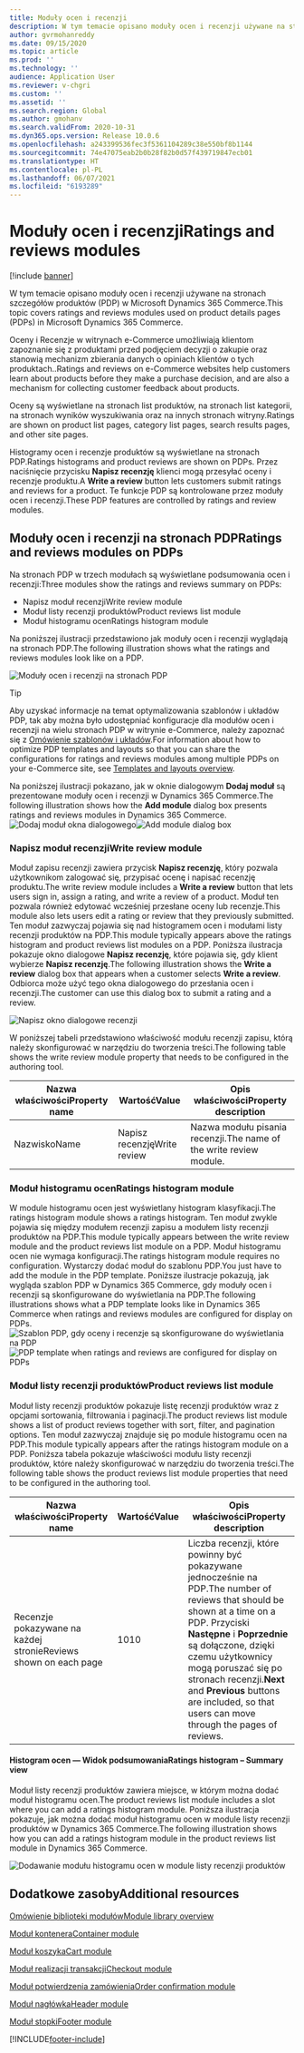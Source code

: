 ```yaml
---
title: Moduły ocen i recenzji
description: W tym temacie opisano moduły ocen i recenzji używane na stronach szczegółów produktów w Microsoft Dynamics 365 Commerce.
author: gvrmohanreddy
ms.date: 09/15/2020
ms.topic: article
ms.prod: ''
ms.technology: ''
audience: Application User
ms.reviewer: v-chgri
ms.custom: ''
ms.assetid: ''
ms.search.region: Global
ms.author: gmohanv
ms.search.validFrom: 2020-10-31
ms.dyn365.ops.version: Release 10.0.6
ms.openlocfilehash: a243399536fec3f5361104289c38e550bf8b1144
ms.sourcegitcommit: 74e47075eab2b0b28f82b0d57f439719847ecb01
ms.translationtype: HT
ms.contentlocale: pl-PL
ms.lasthandoff: 06/07/2021
ms.locfileid: "6193289"
---
```

# <a name="ratings-and-reviews-modules"></a><span data-ttu-id="8e055-103">Moduły ocen i recenzji</span><span class="sxs-lookup"><span data-stu-id="8e055-103">Ratings and reviews modules</span></span>

[!include [banner](includes/banner.md)]

<span data-ttu-id="8e055-104">W tym temacie opisano moduły ocen i recenzji używane na stronach szczegółów produktów (PDP) w Microsoft Dynamics 365 Commerce.</span><span class="sxs-lookup"><span data-stu-id="8e055-104">This topic covers ratings and reviews modules used on product details pages (PDPs) in Microsoft Dynamics 365 Commerce.</span></span>

<span data-ttu-id="8e055-105">Oceny i Recenzje w witrynach e-Commerce umożliwiają klientom zapoznanie się z produktami przed podjęciem decyzji o zakupie oraz stanowią mechanizm zbierania danych o opiniach klientów o tych produktach..</span><span class="sxs-lookup"><span data-stu-id="8e055-105">Ratings and reviews on e-Commerce websites help customers learn about products before they make a purchase decision, and are also a mechanism for collecting customer feedback about products.</span></span> 

<span data-ttu-id="8e055-106">Oceny są wyświetlane na stronach list produktów, na stronach list kategorii, na stronach wyników wyszukiwania oraz na innych stronach witryny.</span><span class="sxs-lookup"><span data-stu-id="8e055-106">Ratings are shown on product list pages, category list pages, search results pages, and other site pages.</span></span> 

<span data-ttu-id="8e055-107">Histogramy ocen i recenzje produktów są wyświetlane na stronach PDP.</span><span class="sxs-lookup"><span data-stu-id="8e055-107">Ratings histograms and product reviews are shown on PDPs.</span></span> <span data-ttu-id="8e055-108">Przez naciśnięcie przycisku **Napisz recenzję** klienci mogą przesyłać oceny i recenzje produktu.</span><span class="sxs-lookup"><span data-stu-id="8e055-108">A **Write a review** button lets customers submit ratings and reviews for a product.</span></span> <span data-ttu-id="8e055-109">Te funkcje PDP są kontrolowane przez moduły ocen i recenzji.</span><span class="sxs-lookup"><span data-stu-id="8e055-109">These PDP features are controlled by ratings and review modules.</span></span>

## <a name="ratings-and-reviews-modules-on-pdps"></a><span data-ttu-id="8e055-110">Moduły ocen i recenzji na stronach PDP</span><span class="sxs-lookup"><span data-stu-id="8e055-110">Ratings and reviews modules on PDPs</span></span> 

<span data-ttu-id="8e055-111">Na stronach PDP w trzech modułach są wyświetlane podsumowania ocen i recenzji:</span><span class="sxs-lookup"><span data-stu-id="8e055-111">Three modules show the ratings and reviews summary on PDPs:</span></span>
- <span data-ttu-id="8e055-112">Napisz moduł recenzji</span><span class="sxs-lookup"><span data-stu-id="8e055-112">Write review module</span></span>
- <span data-ttu-id="8e055-113">Moduł listy recenzji produktów</span><span class="sxs-lookup"><span data-stu-id="8e055-113">Product reviews list module</span></span>
- <span data-ttu-id="8e055-114">Moduł histogramu ocen</span><span class="sxs-lookup"><span data-stu-id="8e055-114">Ratings histogram module</span></span>
 
<span data-ttu-id="8e055-115">Na poniższej ilustracji przedstawiono jak moduły ocen i recenzji wyglądają na stronach PDP.</span><span class="sxs-lookup"><span data-stu-id="8e055-115">The following illustration shows what the ratings and reviews modules look like on a PDP.</span></span>

![Moduły ocen i recenzji na stronach PDP](media/rnr-eCommerce-pdp-reviews-modules_design.png)

> [!TIP] 
> <span data-ttu-id="8e055-117">Aby uzyskać informacje na temat optymalizowania szablonów i układów PDP, tak aby można było udostępniać konfiguracje dla modułów ocen i recenzji na wielu stronach PDP w witrynie e-Commerce, należy zapoznać się z [Omówienie szablonów i układów](templates-layouts-overview.md).</span><span class="sxs-lookup"><span data-stu-id="8e055-117">For information about how to optimize PDP templates and layouts so that you can share the configurations for ratings and reviews modules among multiple PDPs on your e-Commerce site, see [Templates and layouts overview](templates-layouts-overview.md).</span></span>

<span data-ttu-id="8e055-118">Na poniższej ilustracji pokazano, jak w oknie dialogowym **Dodaj moduł** są prezentowane moduły ocen i recenzji w Dynamics 365 Commerce.</span><span class="sxs-lookup"><span data-stu-id="8e055-118">The following illustration shows how the **Add module** dialog box presents ratings and reviews modules in Dynamics 365 Commerce.</span></span>
<span data-ttu-id="8e055-119">![Dodaj moduł okna dialogowego](media/rnr-eCommerce-pdp-adding-rnr-modules.png)</span><span class="sxs-lookup"><span data-stu-id="8e055-119">![Add module dialog box](media/rnr-eCommerce-pdp-adding-rnr-modules.png)</span></span>

### <a name="write-review-module"></a><span data-ttu-id="8e055-120">Napisz moduł recenzji</span><span class="sxs-lookup"><span data-stu-id="8e055-120">Write review module</span></span>

<span data-ttu-id="8e055-121">Moduł zapisu recenzji zawiera przycisk **Napisz recenzję**, który pozwala użytkownikom zalogować się, przypisać ocenę i napisać recenzję produktu.</span><span class="sxs-lookup"><span data-stu-id="8e055-121">The write review module includes a **Write a review** button that lets users sign in, assign a rating, and write a review of a product.</span></span> <span data-ttu-id="8e055-122">Moduł ten pozwala również edytować wcześniej przesłane oceny lub recenzje.</span><span class="sxs-lookup"><span data-stu-id="8e055-122">This module also lets users edit a rating or review that they previously submitted.</span></span> <span data-ttu-id="8e055-123">Ten moduł zazwyczaj pojawia się nad histogramem ocen i modułami listy recenzji produktów na PDP.</span><span class="sxs-lookup"><span data-stu-id="8e055-123">This module typically appears above the ratings histogram and product reviews list modules on a PDP.</span></span>
<span data-ttu-id="8e055-124">Poniższa ilustracja pokazuje okno dialogowe **Napisz recenzję**, które pojawia się, gdy klient wybierze **Napisz recenzję**.</span><span class="sxs-lookup"><span data-stu-id="8e055-124">The following illustration shows the **Write a review** dialog box that appears when a customer selects **Write a review**.</span></span> <span data-ttu-id="8e055-125">Odbiorca może użyć tego okna dialogowego do przesłania ocen i recenzji.</span><span class="sxs-lookup"><span data-stu-id="8e055-125">The customer can use this dialog box to submit a rating and a review.</span></span>

![Napisz okno dialogowe recenzji](media/rnr-eCommerce-write-review-module.png)

<span data-ttu-id="8e055-127">W poniższej tabeli przedstawiono właściwość modułu recenzji zapisu, którą należy skonfigurować w narzędziu do tworzenia treści.</span><span class="sxs-lookup"><span data-stu-id="8e055-127">The following table shows the write review module property that needs to be configured in the authoring tool.</span></span>

| <span data-ttu-id="8e055-128">Nazwa właściwości</span><span class="sxs-lookup"><span data-stu-id="8e055-128">Property name</span></span> | <span data-ttu-id="8e055-129">Wartość</span><span class="sxs-lookup"><span data-stu-id="8e055-129">Value</span></span>        | <span data-ttu-id="8e055-130">Opis właściwości</span><span class="sxs-lookup"><span data-stu-id="8e055-130">Property description</span></span>                 |
|---------------|--------------|--------------------------------------|
| <span data-ttu-id="8e055-131">Nazwisko</span><span class="sxs-lookup"><span data-stu-id="8e055-131">Name</span></span>          | <span data-ttu-id="8e055-132">Napisz recenzję</span><span class="sxs-lookup"><span data-stu-id="8e055-132">Write review</span></span> | <span data-ttu-id="8e055-133">Nazwa modułu pisania recenzji.</span><span class="sxs-lookup"><span data-stu-id="8e055-133">The name of the write review module.</span></span> |

### <a name="ratings-histogram-module"></a><span data-ttu-id="8e055-134">Moduł histogramu ocen</span><span class="sxs-lookup"><span data-stu-id="8e055-134">Ratings histogram module</span></span>

<span data-ttu-id="8e055-135">W module histogramu ocen jest wyświetlany histogram klasyfikacji.</span><span class="sxs-lookup"><span data-stu-id="8e055-135">The ratings histogram module shows a ratings histogram.</span></span> <span data-ttu-id="8e055-136">Ten moduł zwykle pojawia się między modułem recenzji zapisu a modułem listy recenzji produktów na PDP.</span><span class="sxs-lookup"><span data-stu-id="8e055-136">This module typically appears between the write review module and the product reviews list module on a PDP.</span></span>
<span data-ttu-id="8e055-137">Moduł histogramu ocen nie wymaga konfiguracji.</span><span class="sxs-lookup"><span data-stu-id="8e055-137">The ratings histogram module requires no configuration.</span></span> <span data-ttu-id="8e055-138">Wystarczy dodać moduł do szablonu PDP.</span><span class="sxs-lookup"><span data-stu-id="8e055-138">You just have to add the module in the PDP template.</span></span> <span data-ttu-id="8e055-139">Poniższe ilustracje pokazują, jak wygląda szablon PDP w Dynamics 365 Commerce, gdy moduły ocen i recenzji są skonfigurowane do wyświetlania na PDP.</span><span class="sxs-lookup"><span data-stu-id="8e055-139">The following illustrations shows what a PDP template looks like in Dynamics 365 Commerce when ratings and reviews modules are configured for display on PDPs.</span></span>
<span data-ttu-id="8e055-140">![Szablon PDP, gdy oceny i recenzje są skonfigurowane do wyświetlania na PDP](media/rnr-eCommerce-pdp-reviews-modules.png)</span><span class="sxs-lookup"><span data-stu-id="8e055-140">![PDP template when ratings and reviews are configured for display on PDPs](media/rnr-eCommerce-pdp-reviews-modules.png)</span></span>

### <a name="product-reviews-list-module"></a><span data-ttu-id="8e055-141">Moduł listy recenzji produktów</span><span class="sxs-lookup"><span data-stu-id="8e055-141">Product reviews list module</span></span>

<span data-ttu-id="8e055-142">Moduł listy recenzji produktów pokazuje listę recenzji produktów wraz z opcjami sortowania, filtrowania i paginacji.</span><span class="sxs-lookup"><span data-stu-id="8e055-142">The product reviews list module shows a list of product reviews together with sort, filter, and pagination options.</span></span> <span data-ttu-id="8e055-143">Ten moduł zazwyczaj znajduje się po module histogramu ocen na PDP.</span><span class="sxs-lookup"><span data-stu-id="8e055-143">This module typically appears after the ratings histogram module on a PDP.</span></span>
<span data-ttu-id="8e055-144">Poniższa tabela pokazuje właściwości modułu listy recenzji produktów, które należy skonfigurować w narzędziu do tworzenia treści.</span><span class="sxs-lookup"><span data-stu-id="8e055-144">The following table shows the product reviews list module properties that need to be configured in the authoring tool.</span></span>

| <span data-ttu-id="8e055-145">Nazwa właściwości</span><span class="sxs-lookup"><span data-stu-id="8e055-145">Property name</span></span>              | <span data-ttu-id="8e055-146">Wartość</span><span class="sxs-lookup"><span data-stu-id="8e055-146">Value</span></span> | <span data-ttu-id="8e055-147">Opis właściwości</span><span class="sxs-lookup"><span data-stu-id="8e055-147">Property description</span></span> |
|----------------------------|-------| ---------------------|
| <span data-ttu-id="8e055-148">Recenzje pokazywane na każdej stronie</span><span class="sxs-lookup"><span data-stu-id="8e055-148">Reviews shown on each page</span></span> | <span data-ttu-id="8e055-149">10</span><span class="sxs-lookup"><span data-stu-id="8e055-149">10</span></span>    | <span data-ttu-id="8e055-150">Liczba recenzji, które powinny być pokazywane jednocześnie na PDP.</span><span class="sxs-lookup"><span data-stu-id="8e055-150">The number of reviews that should be shown at a time on a PDP.</span></span> <span data-ttu-id="8e055-151">Przyciski **Następne** i **Poprzednie** są dołączone, dzięki czemu użytkownicy mogą poruszać się po stronach recenzji.</span><span class="sxs-lookup"><span data-stu-id="8e055-151">**Next** and **Previous** buttons are included, so that users can move through the pages of reviews.</span></span> |

#### <a name="ratings-histogram--summary-view"></a><span data-ttu-id="8e055-152">Histogram ocen — Widok podsumowania</span><span class="sxs-lookup"><span data-stu-id="8e055-152">Ratings histogram – Summary view</span></span>

<span data-ttu-id="8e055-153">Moduł listy recenzji produktów zawiera miejsce, w którym można dodać moduł histogramu ocen.</span><span class="sxs-lookup"><span data-stu-id="8e055-153">The product reviews list module includes a slot where you can add a ratings histogram module.</span></span> <span data-ttu-id="8e055-154">Poniższa ilustracja pokazuje, jak można dodać moduł histogramu ocen w module listy recenzji produktów w Dynamics 365 Commerce.</span><span class="sxs-lookup"><span data-stu-id="8e055-154">The following illustration shows how you can add a ratings histogram module in the product reviews list module in Dynamics 365 Commerce.</span></span>

![Dodawanie modułu histogramu ocen w module listy recenzji produktów](media/rnr-eCommerce-pdp-rating-histogram-summary.png)

## <a name="additional-resources"></a><span data-ttu-id="8e055-156">Dodatkowe zasoby</span><span class="sxs-lookup"><span data-stu-id="8e055-156">Additional resources</span></span>

[<span data-ttu-id="8e055-157">Omówienie biblioteki modułów</span><span class="sxs-lookup"><span data-stu-id="8e055-157">Module library overview</span></span>](starter-kit-overview.md)

[<span data-ttu-id="8e055-158">Moduł kontenera</span><span class="sxs-lookup"><span data-stu-id="8e055-158">Container module</span></span>](add-container-module.md)

[<span data-ttu-id="8e055-159">Moduł koszyka</span><span class="sxs-lookup"><span data-stu-id="8e055-159">Cart module</span></span>](add-cart-module.md)

[<span data-ttu-id="8e055-160">Moduł realizacji transakcji</span><span class="sxs-lookup"><span data-stu-id="8e055-160">Checkout module</span></span>](add-checkout-module.md)

[<span data-ttu-id="8e055-161">Moduł potwierdzenia zamówienia</span><span class="sxs-lookup"><span data-stu-id="8e055-161">Order confirmation module</span></span>](order-confirmation-module.md)

[<span data-ttu-id="8e055-162">Moduł nagłówka</span><span class="sxs-lookup"><span data-stu-id="8e055-162">Header module</span></span>](author-header-module.md)

[<span data-ttu-id="8e055-163">Moduł stopki</span><span class="sxs-lookup"><span data-stu-id="8e055-163">Footer module</span></span>](author-footer-module.md)


[!INCLUDE[footer-include](../includes/footer-banner.md)]